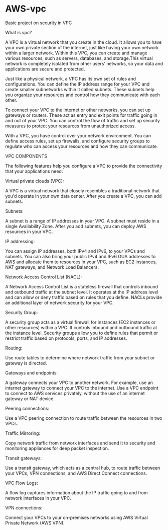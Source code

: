 # AWS-vpc
Basic project on security in VPC

What is vpc?

A VPC is a virtual network that you create in the cloud. It allows you to have your own private section of the internet, just like having your own network within a larger network. Within this VPC, you can create and manage various resources, such as servers, databases, and storage.This virtual network is completely isolated from other users' networks, so your data and applications are secure and protected.

Just like a physical network, a VPC has its own set of rules and configurations. You can define the IP address range for your VPC and create smaller subnetworks within it called subnets. These subnets help you organize your resources and control how they communicate with each other.

To connect your VPC to the internet or other networks, you can set up gateways or routers. These act as entry and exit points for traffic going in and out of your VPC. You can control the flow of traffic and set up security measures to protect your resources from unauthorized access.

With a VPC, you have control over your network environment. You can define access rules, set up firewalls, and configure security groups to regulate who can access your resources and how they can communicate.


VPC COMPONENTS

The following features help you configure a VPC to provide the connectivity that your applications need:

Virtual private clouds (VPC):

A VPC is a virtual network that closely resembles a traditional network that you'd operate in your own data center. After you create a VPC, you can add subnets.

Subnets:

A subnet is a range of IP addresses in your VPC. A subnet must reside in a single Availability Zone. After you add subnets, you can deploy AWS resources in your VPC.

IP addressing:

You can assign IP addresses, both IPv4 and IPv6, to your VPCs and subnets. You can also bring your public IPv4 and IPv6 GUA addresses to AWS and allocate them to resources in your VPC, such as EC2 instances, NAT gateways, and Network Load Balancers.

Network Access Control List (NACL):

A Network Access Control List is a stateless firewall that controls inbound and outbound traffic at the subnet level. It operates at the IP address level and can allow or deny traffic based on rules that you define. NACLs provide an additional layer of network security for your VPC.

Security Group:

A security group acts as a virtual firewall for instances (EC2 instances or other resources) within a VPC. It controls inbound and outbound traffic at the instance level. Security groups allow you to define rules that permit or restrict traffic based on protocols, ports, and IP addresses. 

Routing:

Use route tables to determine where network traffic from your subnet or gateway is directed.

Gateways and endpoints:

A gateway connects your VPC to another network. For example, use an internet gateway to connect your VPC to the internet. Use a VPC endpoint to connect to AWS services privately, without the use of an internet gateway or NAT device.

Peering connections:

Use a VPC peering connection to route traffic between the resources in two VPCs.

Traffic Mirroring:

Copy network traffic from network interfaces and send it to security and monitoring appliances for deep packet inspection.

Transit gateways:

Use a transit gateway, which acts as a central hub, to route traffic between your VPCs, VPN connections, and AWS Direct Connect connections.

VPC Flow Logs:

A flow log captures information about the IP traffic going to and from network interfaces in your VPC.

VPN connections:

Connect your VPCs to your on-premises networks using AWS Virtual Private Network (AWS VPN).
